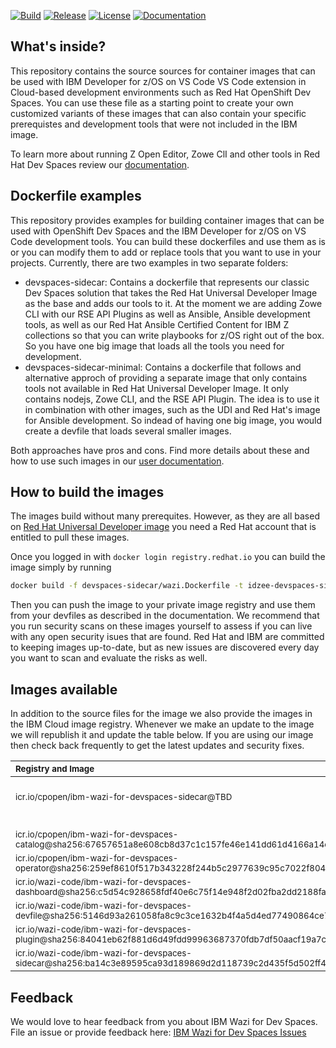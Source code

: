 [![Build](https://app.travis-ci.com/IBM/wazi-devspaces-images.svg?branch=main)](https://app.travis-ci.com/IBM/wazi-devspaces-images)
[![Release](https://img.shields.io/github/release/IBM/wazi-devspaces-images.svg)](../../releases/latest)
[![License](https://img.shields.io/github/license/IBM/wazi-devspaces-images)](./LICENSE)
[![Documentation](https://img.shields.io/badge/Documentation-blue?color=1f618d)](https://ibm.github.io/zopeneditor-about/Docs/cloud_overview.html)

## What's inside?

This repository contains the source sources for container images that can be used with IBM Developer for z/OS on VS Code VS Code extension in Cloud-based development environments such as Red Hat OpenShift Dev Spaces. You can use these file as a starting point to create your own customized variants of these images that can also contain your specific prerequistes and development tools that were not included in the IBM image.

To learn more about running Z Open Editor, Zowe ClI and other tools in Red Hat Dev Spaces review our [documentation](https://ibm.github.io/zopeneditor-about/Docs/cloud_overview.html).

## Dockerfile examples

This repository provides examples for building container images that can be used with OpenShift Dev Spaces and the IBM Developer for z/OS on VS Code development tools. You can build these dockerfiles and use them as is or you can modify them to add or replace tools that you want to use in your projects. Currently, there are two examples in two separate folders:

- devspaces-sidecar: Contains a dockerfile that represents our classic Dev Spaces solution that takes the Red Hat Universal Developer Image as the base and adds our tools to it. At the moment we are adding Zowe CLI with our RSE API Plugins as well as Ansible, Ansible development tools, as well as our Red Hat Ansible Certified Content for IBM Z collections so that you can write playbooks for z/OS right out of the box. So you have one big image that loads all the tools you need for development.
- devspaces-sidecar-minimal: Contains a dockerfile that follows and alternative approch of providing a separate image that only contains tools not available in Red Hat Universal Developer Image. It only contains nodejs, Zowe CLI, and the RSE API Plugin. The idea is to use it in combination with other images, such as the UDI and Red Hat's image for Ansible development. So indead of having one big image, you would create a devfile that loads several smaller images.

Both approaches have pros and cons. Find more details about these and how to use such images in our [user documentation](https://ibm.github.io/zopeneditor-about/Docs/cloud_custom_images.md).

## How to build the images

The images build without many prerequites. However, as they are all based on [Red Hat Universal Developer image](https://catalog.redhat.com/software/containers/devspaces/udi-rhel8/622bce914a14c05796114be4) you need a Red Hat account that is entitled to pull these images.

Once you logged in with `docker login registry.redhat.io` you can build the image simply by running

```bash
docker build -f devspaces-sidecar/wazi.Dockerfile -t idzee-devspaces-sidecar:5.0.0 ./devspaces-sidecar
```

Then you can push the image to your private image registry and use them from your devfiles as described in the documentation. We recommend that you run security scans on these images yourself to assess if you can live with any open security isues that are found. Red Hat and IBM are committed to keeping images up-to-date, but as new issues are discovered every day you want to scan and evaluate the risks as well.

## Images available

In addition to the source files for the image we also provide the images in the IBM Cloud image registry. Whenever we make an update to the image we will republish it and update the table below. If you are using our image then check back frequently to get the latest updates and security fixes.

| <sub>Registry and Image</sub> | <sub>Version</sub> |
| :--- | --- |
||<sub><b>5.x.</b></sub>|
|<sub>icr.io/cpopen/ibm-wazi-for-devspaces-sidecar@TBD</sub>||
||<sub><b>4.0.0</b><br>(deprecated)</sub>|
|<sub>icr.io/cpopen/ibm-wazi-for-devspaces-catalog@sha256:67657651a8e608cb8d37c1c157fe46e141dd61d4166a14c467354f3a36f46b8a</sub>||
|<sub>icr.io/cpopen/ibm-wazi-for-devspaces-operator@sha256:259ef8610f517b343228f244b5c2977639c95c7022f8047694a8a28e35da5909</sub>||
|<sub>icr.io/wazi-code/ibm-wazi-for-devspaces-dashboard@sha256:c5d54c928658fdf40e6c75f14e948f2d02fba2dd2188faa4f071bc903db2cab2</sub>||
|<sub>icr.io/wazi-code/ibm-wazi-for-devspaces-devfile@sha256:5146d93a261058fa8c9c3ce1632b4f4a5d4ed77490864ce780c72004d0193e02</sub>||
|<sub>icr.io/wazi-code/ibm-wazi-for-devspaces-plugin@sha256:84041eb62f881d6d49fdd99963687370fdb7df50aacf19a7c4c97487f08f6e3c</sub>||
|<sub>icr.io/wazi-code/ibm-wazi-for-devspaces-sidecar@sha256:ba14c3e89595ca93d189869d2d118739c2d435f5d502ff46c39130b86968eb32</sub>||

## Feedback

We would love to hear feedback from you about IBM Wazi for Dev Spaces.
File an issue or provide feedback here: [IBM Wazi for Dev Spaces Issues](https://github.com/IBM/wazi-devspaces-images/issues)
